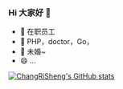 ### Hi 大家好 👋

- 🔭 在职员工
- 🌱 PHP，doctor，Go，
- 💬 未婚~
- 😄 ...

[![ChangRiSheng's GitHub stats](https://github-readme-stats.vercel.app/api?username=changrisheng)](https://github.com/anuraghazra/github-readme-stats)
<!-- Here are some ideas to get you started:

- 🔭 I’m currently working on ...
- 🌱 I’m currently learning ...
- 👯 I’m looking to collaborate on ...
- 🤔 I’m looking for help with ...
- 💬 Ask me about ...
- 📫 How to reach me: ...
- 😄 Pronouns: ...
- ⚡ Fun fact: ... -->
